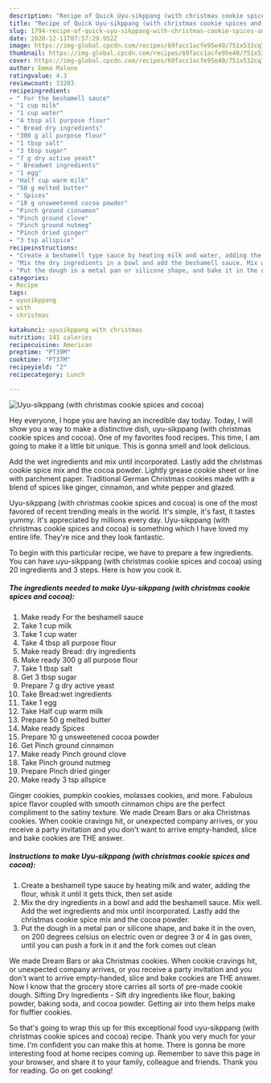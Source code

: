 ```yaml
---
description: "Recipe of Quick Uyu-sikppang (with christmas cookie spices and cocoa)"
title: "Recipe of Quick Uyu-sikppang (with christmas cookie spices and cocoa)"
slug: 1794-recipe-of-quick-uyu-sikppang-with-christmas-cookie-spices-and-cocoa
date: 2020-12-11T07:57:29.952Z
image: https://img-global.cpcdn.com/recipes/69facc1acfe95e40/751x532cq70/uyu-sikppang-with-christmas-cookie-spices-and-cocoa-recipe-main-photo.jpg
thumbnail: https://img-global.cpcdn.com/recipes/69facc1acfe95e40/751x532cq70/uyu-sikppang-with-christmas-cookie-spices-and-cocoa-recipe-main-photo.jpg
cover: https://img-global.cpcdn.com/recipes/69facc1acfe95e40/751x532cq70/uyu-sikppang-with-christmas-cookie-spices-and-cocoa-recipe-main-photo.jpg
author: Emma Malone
ratingvalue: 4.3
reviewcount: 33203
recipeingredient:
- " For the beshamell sauce"
- "1 cup milk"
- "1 cup water"
- "4 tbsp all purpose flour"
- " Bread dry ingredients"
- "300 g all purpose flour"
- "1 tbsp salt"
- "3 tbsp sugar"
- "7 g dry active yeast"
- " Breadwet ingredients"
- "1 egg"
- "Half cup warm milk"
- "50 g melted butter"
- " Spices"
- "10 g unsweetened cocoa powder"
- "Pinch ground cinnamon"
- "Pinch ground clove"
- "Pinch ground nutmeg"
- "Pinch dried ginger"
- "3 tsp allspice"
recipeinstructions:
- "Create a beshamell type sauce by heating milk and water, adding the flour, whisk it until it gets thick, then set aside"
- "Mix the dry ingredients in a bowl and add the beshamell sauce. Mix well. Add the wet ingredients and mix until incorporated. Lastly add the christmas cookie spice mix and the cocoa powder."
- "Put the dough in a metal pan or silicone shape, and bake it in the oven, on 200 degrees celsius on electric oven or degree 3 or 4 in gas oven, until you can push a fork in it and the fork comes out clean"
categories:
- Recipe
tags:
- uyusikppang
- with
- christmas

katakunci: uyusikppang with christmas 
nutrition: 141 calories
recipecuisine: American
preptime: "PT39M"
cooktime: "PT37M"
recipeyield: "2"
recipecategory: Lunch

---
```



![Uyu-sikppang (with christmas cookie spices and cocoa)](https://img-global.cpcdn.com/recipes/69facc1acfe95e40/751x532cq70/uyu-sikppang-with-christmas-cookie-spices-and-cocoa-recipe-main-photo.jpg)

Hey everyone, I hope you are having an incredible day today. Today, I will show you a way to make a distinctive dish, uyu-sikppang (with christmas cookie spices and cocoa). One of my favorites food recipes. This time, I am going to make it a little bit unique. This is gonna smell and look delicious.

Add the wet ingredients and mix until incorporated. Lastly add the christmas cookie spice mix and the cocoa powder. Lightly grease cookie sheet or line with parchment paper. Traditional German Christmas cookies made with a blend of spices like ginger, cinnamon, and white pepper and glazed.

Uyu-sikppang (with christmas cookie spices and cocoa) is one of the most favored of recent trending meals in the world. It's simple, it's fast, it tastes yummy. It's appreciated by millions every day. Uyu-sikppang (with christmas cookie spices and cocoa) is something which I have loved my entire life. They're nice and they look fantastic.


To begin with this particular recipe, we have to prepare a few ingredients. You can have uyu-sikppang (with christmas cookie spices and cocoa) using 20 ingredients and 3 steps. Here is how you cook it.

<!--inarticleads1-->

##### The ingredients needed to make Uyu-sikppang (with christmas cookie spices and cocoa):

1. Make ready  For the beshamell sauce
1. Take 1 cup milk
1. Take 1 cup water
1. Take 4 tbsp all purpose flour
1. Make ready  Bread: dry ingredients
1. Make ready 300 g all purpose flour
1. Take 1 tbsp salt
1. Get 3 tbsp sugar
1. Prepare 7 g dry active yeast
1. Take  Bread:wet ingredients
1. Take 1 egg
1. Take Half cup warm milk
1. Prepare 50 g melted butter
1. Make ready  Spices
1. Prepare 10 g unsweetened cocoa powder
1. Get Pinch ground cinnamon
1. Make ready Pinch ground clove
1. Take Pinch ground nutmeg
1. Prepare Pinch dried ginger
1. Make ready 3 tsp allspice


Ginger cookies, pumpkin cookies, molasses cookies, and more. Fabulous spice flavor coupled with smooth cinnamon chips are the perfect compliment to the satiny texture. We made Dream Bars or aka Christmas cookies. When cookie cravings hit, or unexpected company arrives, or you receive a party invitation and you don&#39;t want to arrive empty-handed, slice and bake cookies are THE answer. 

<!--inarticleads2-->

##### Instructions to make Uyu-sikppang (with christmas cookie spices and cocoa):

1. Create a beshamell type sauce by heating milk and water, adding the flour, whisk it until it gets thick, then set aside
1. Mix the dry ingredients in a bowl and add the beshamell sauce. Mix well. Add the wet ingredients and mix until incorporated. Lastly add the christmas cookie spice mix and the cocoa powder.
1. Put the dough in a metal pan or silicone shape, and bake it in the oven, on 200 degrees celsius on electric oven or degree 3 or 4 in gas oven, until you can push a fork in it and the fork comes out clean


We made Dream Bars or aka Christmas cookies. When cookie cravings hit, or unexpected company arrives, or you receive a party invitation and you don&#39;t want to arrive empty-handed, slice and bake cookies are THE answer. Now I know that the grocery store carries all sorts of pre-made cookie dough. Sifting Dry Ingredients - Sift dry ingredients like flour, baking powder, baking soda, and cocoa powder. Getting air into them helps make for fluffier cookies. 

So that's going to wrap this up for this exceptional food uyu-sikppang (with christmas cookie spices and cocoa) recipe. Thank you very much for your time. I'm confident you can make this at home. There is gonna be more interesting food at home recipes coming up. Remember to save this page in your browser, and share it to your family, colleague and friends. Thank you for reading. Go on get cooking!
